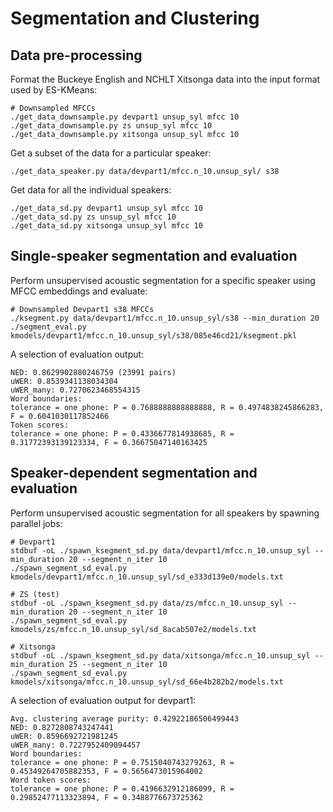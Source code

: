 Segmentation and Clustering
===========================

Data pre-processing
-------------------
Format the Buckeye English and NCHLT Xitsonga data into the input format used
by ES-KMeans:

    # Downsampled MFCCs
    ./get_data_downsample.py devpart1 unsup_syl mfcc 10
    ./get_data_downsample.py zs unsup_syl mfcc 10
    ./get_data_downsample.py xitsonga unsup_syl mfcc 10

Get a subset of the data for a particular speaker:

    ./get_data_speaker.py data/devpart1/mfcc.n_10.unsup_syl/ s38

Get data for all the individual speakers:

    ./get_data_sd.py devpart1 unsup_syl mfcc 10
    ./get_data_sd.py zs unsup_syl mfcc 10
    ./get_data_sd.py xitsonga unsup_syl mfcc 10


Single-speaker segmentation and evaluation
------------------------------------------
Perform unsupervised acoustic segmentation for a specific speaker using MFCC
embeddings and evaluate:

    # Downsampled Devpart1 s38 MFCCs
    ./ksegment.py data/devpart1/mfcc.n_10.unsup_syl/s38 --min_duration 20
    ./segment_eval.py kmodels/devpart1/mfcc.n_10.unsup_syl/s38/085e46cd21/ksegment.pkl

A selection of evaluation output:

    NED: 0.8629902880246759 (23991 pairs)
    uWER: 0.8539341138034304
    uWER_many: 0.7270623468554315
    Word boundaries:
    tolerance = one phone: P = 0.7688888888888888, R = 0.4974838245866283, F = 0.6041030117852466
    Token scores:
    tolerance = one phone: P = 0.4336677814938685, R = 0.31772393139123334, F = 0.36675047140163425


Speaker-dependent segmentation and evaluation
---------------------------------------------
Perform unsupervised acoustic segmentation for all speakers by spawning
parallel jobs:

    # Devpart1
    stdbuf -oL ./spawn_ksegment_sd.py data/devpart1/mfcc.n_10.unsup_syl --min_duration 20 --segment_n_iter 10
    ./spawn_segment_sd_eval.py kmodels/devpart1/mfcc.n_10.unsup_syl/sd_e333d139e0/models.txt

    # ZS (test)
    stdbuf -oL ./spawn_ksegment_sd.py data/zs/mfcc.n_10.unsup_syl --min_duration 20 --segment_n_iter 10
    ./spawn_segment_sd_eval.py kmodels/zs/mfcc.n_10.unsup_syl/sd_8acab507e2/models.txt

    # Xitsonga
    stdbuf -oL ./spawn_ksegment_sd.py data/xitsonga/mfcc.n_10.unsup_syl --min_duration 25 --segment_n_iter 10
    ./spawn_segment_sd_eval.py kmodels/xitsonga/mfcc.n_10.unsup_syl/sd_66e4b282b2/models.txt

A selection of evaluation output for devpart1:

    Avg. clustering average purity: 0.42922186506499443
    NED: 0.8272808743247441
    uWER: 0.8596692721981245
    uWER_many: 0.7227952409094457
    Word boundaries:
    tolerance = one phone: P = 0.7515040743279263, R = 0.45349264705882353, F = 0.5656473015964002
    Word token scores:
    tolerance = one phone: P = 0.4196632912186099, R = 0.29852477113323894, F = 0.3488776673725362

